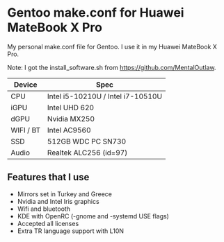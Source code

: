 # **Gentoo make.conf for Huawei MateBook X Pro**
My personal make.conf file for Gentoo. I use it in my Huawei MateBook X Pro. 

Note: I got the install_software.sh from https://github.com/MentalOutlaw. 

| Device | Spec |
| --- | --- |
| CPU | Intel i5-10210U / Intel i7-10510U |
| iGPU | Intel UHD 620 |
| dGPU | Nvidia MX250  |
| WIFI / BT | Intel AC9560 |
| SSD | 512GB WDC PC SN730 |
| Audio | Realtek ALC256 (id=97) |

## Features that I use

* Mirrors set in Turkey and Greece
* Nvidia and Intel Iris graphics
* Wifi and bluetooth
* KDE with OpenRC (-gnome and -systemd USE flags)
* Accepted all licenses
* Extra TR language support with L10N

